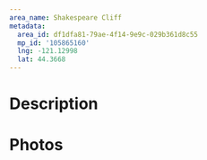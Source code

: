 ```yaml
---
area_name: Shakespeare Cliff
metadata:
  area_id: df1dfa81-79ae-4f14-9e9c-029b361d8c55
  mp_id: '105865160'
  lng: -121.12998
  lat: 44.3668
---
```

# Description

# Photos

